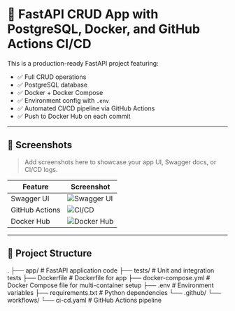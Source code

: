 # 🚀 FastAPI CRUD App with PostgreSQL, Docker, and GitHub Actions CI/CD

This is a production-ready FastAPI project featuring:
- ✅ Full CRUD operations
- ✅ PostgreSQL database
- ✅ Docker + Docker Compose
- ✅ Environment config with `.env`
- ✅ Automated CI/CD pipeline via GitHub Actions
- ✅ Push to Docker Hub on each commit

---

## 📸 Screenshots

> Add screenshots here to showcase your app UI, Swagger docs, or CI/CD logs.

| Feature         | Screenshot                            |
|----------------|----------------------------------------|
| Swagger UI      | ![Swagger UI](screenshots/swagger.png) |
| GitHub Actions  | ![CI/CD](screenshots/github-actions.png) |
| Docker Hub      | ![Docker Hub](screenshots/dockerhub.png) |

---

## 📁 Project Structure
.
├── app/ # FastAPI application code
├── tests/ # Unit and integration tests
├── Dockerfile # Dockerfile for app
├── docker-compose.yml # Docker Compose file for multi-container setup
├── .env # Environment variables
├── requirements.txt # Python dependencies
└── .github/
└── workflows/
└── ci-cd.yaml # GitHub Actions pipeline

